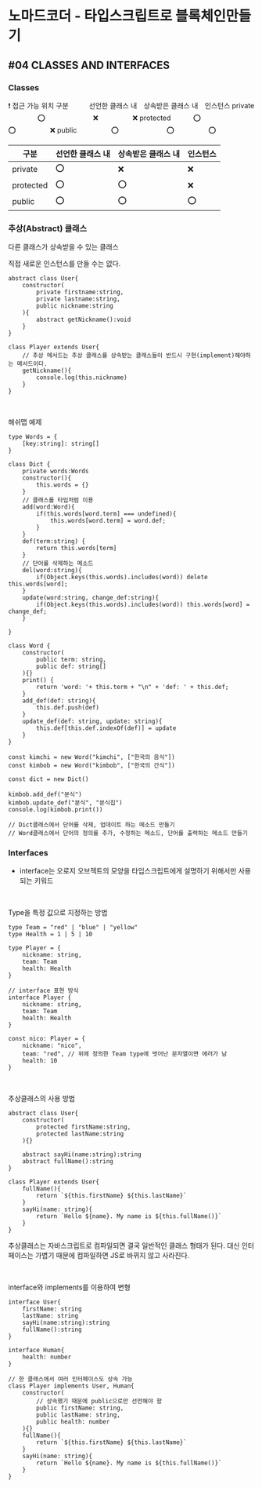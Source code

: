 # 노마드코더 - 타입스크립트로 블록체인만들기

## #04 CLASSES AND INTERFACES

### Classes

❗️ 접근 가능 위치
구분　　　선언한 클래스 내　상속받은 클래스 내　인스턴스
private 　 　　　⭕　　　　　　　❌　　　　　❌
protected 　　　⭕　　　　　　　⭕　　　　　❌
public　　　　　⭕　　　　　　　⭕　　　　　⭕

|구분|선언한 클래스 내|상속받은 클래스 내|인스턴스
|----|----|----|----|
|private|⭕|❌|❌|
|protected|⭕|⭕|❌|
|public|⭕|⭕|⭕|

### 추상(Abstract) 클래스

다른 클래스가 상속받을 수 있는 클래스

직접 새로운 인스턴스를 만들 수는 없다.

```tsx
abstract class User{
	constructor(
		private firstname:string,
		private lastname:string,
		public nickname:string
	){
		abstract getNickname():void
	}
}

class Player extends User{
	// 추상 메서드는 추상 클래스를 상속받는 클래스들이 반드시 구현(implement)해야하는 메서드이다.
	getNickname(){
		console.log(this.nickname)
	}
}
```

<br>

해쉬맵 예제
```tsx
type Words = {
    [key:string]: string[]
}

class Dict {
    private words:Words
    constructor(){
        this.words = {}
    }
    // 클래스를 타입처럼 이용
    add(word:Word){
        if(this.words[word.term] === undefined){
            this.words[word.term] = word.def;
        }
    }
    def(term:string) {
        return this.words[term]
    }
    // 단어를 삭제하는 메소드
    del(word:string){
        if(Object.keys(this.words).includes(word)) delete this.words[word];
    }
    update(word:string, change_def:string){
        if(Object.keys(this.words).includes(word)) this.words[word] = change_def;
    }
    
}

class Word {
    constructor(
        public term: string,
        public def: string[]
    ){}
    print() {
        return 'word: '+ this.term + "\n" + 'def: ' + this.def;
    }
    add_def(def: string){
        this.def.push(def)
    }
    update_def(def: string, update: string){
        this.def[this.def.indexOf(def)] = update
    }
}

const kimchi = new Word("kimchi", ["한국의 음식"])
const kimbob = new Word("kimbob", ["한국의 간식"])

const dict = new Dict()

kimbob.add_def("분식")
kimbob.update_def("분식", "분식집")
console.log(kimbob.print())

// Dict클래스에서 단어를 삭제, 업데이트 하는 메소드 만들기
// Word클래스에서 단어의 정의를 추가, 수정하는 메소드, 단어를 출력하는 메소드 만들기
```

### Interfaces

- interface는 오로지 오브젝트의 모양을 타입스크립트에게 설명하기 위해서만 사용되는 키워드

<br>

Type을 특정 값으로 지정하는 방법

```tsx
type Team = "red" | "blue" | "yellow"
type Health = 1 | 5 | 10

type Player = {
	nickname: string,
	team: Team
	health: Health
}

// interface 표현 방식
interface Player {
	nickname: string,
	team: Team
	health: Health
}

const nico: Player = {
	nickname: "nico",
	team: "red", // 위에 정의한 Team type에 벗어난 문자열이면 에러가 남
	health: 10
}
```

<br>

추상클래스의 사용 방법

```tsx
abstract class User{
    constructor(
        protected firstName:string,
        protected lastName:string
    ){}

    abstract sayHi(name:string):string
    abstract fullName():string
}

class Player extends User{
    fullName(){
        return `${this.firstName} ${this.lastName}`
    }
    sayHi(name: string){
        return `Hello ${name}. My name is ${this.fullName()}`
    }
}
```

추상클래스는 자바스크립트로 컴파일되면 결국 일반적인 클래스 형태가 된다. 대신 인터페이스는 가볍기 때문에 컴파일하면 JS로 바뀌지 않고 사라진다.

<br>

interface와 implements를 이용하여 변형

```tsx
interface User{
    firstName: string
    lastName: string
    sayHi(name:string):string
    fullName():string
}

interface Human{
    health: number
}

// 한 클래스에서 여러 인터페이스도 상속 가능
class Player implements User, Human{
    constructor(
        // 상속했기 때문에 public으로만 선언해야 함
        public firstName: string,
        public lastName: string,
        public health: number
    ){}
    fullName(){
        return `${this.firstName} ${this.lastName}`
    }
    sayHi(name: string){
        return `Hello ${name}. My name is ${this.fullName()}`
    }
}
```